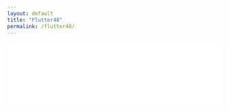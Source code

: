 ```yaml
---
layout: default
title: "Flutter48"
permalink: /flutter48/
---
```


<iframe
	src="{{ '/web/index.html' | relative_url }}"
	width="100%"
	style="border:none;"
	title="Flutter48"
</iframe>
